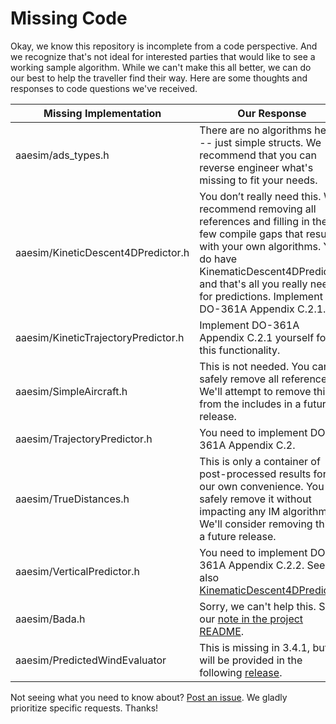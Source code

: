 # Missing Code

Okay, we know this repository is incomplete from a code perspective. And we recognize that's not ideal for interested parties that would like to see a working sample algorithm. While we can't make this all better, we can do our best to help the traveller find their way. Here are some thoughts and responses to code questions we've received.

| Missing Implementation | Our Response | 
| --- | --- |
| aaesim/ads_types.h | There are no algorithms here -- just simple structs. We recommend that you can reverse engineer what's missing to fit your needs. |
| aaesim/KineticDescent4DPredictor.h | You don’t really need this. We recommend removing all references and filling in the few compile gaps that result with your own algorithms. You do have KinematicDescent4DPredictor and that's all you really need for predictions. Implement DO-361A Appendix C.2.1. |
| aaesim/KineticTrajectoryPredictor.h | Implement DO-361A Appendix C.2.1 yourself for this functionality. |
| aaesim/SimpleAircraft.h | This is not needed. You can safely remove all references. We'll attempt to remove this from the includes in a future release. |
| aaesim/TrajectoryPredictor.h | You need to implement DO-361A Appendix C.2. |
| aaesim/TrueDistances.h | This is only a container of post-processed results for our own convenience. You can safely remove it without impacting any IM algorithm. We'll consider removing this in a future release. |
| aaesim/VerticalPredictor.h | You need to implement DO-361A Appendix C.2.2. See also [KinematicDescent4DPredictor](https://github.com/mitre/im_sample_algorithm/blob/master/IntervalManagement/KinematicDescent4DPredictor.cpp). |
| aaesim/Bada.h | Sorry, we can't help this. See our [note in the project README](./README.md). |
| aaesim/PredictedWindEvaluator | This is missing in 3.4.1, but will be provided in the following [release](https://github.com/mitre/im_sample_algorithm/tags). |

Not seeing what you need to know about? [Post an issue](https://github.com/mitre/im_sample_algorithm/issues). We gladly prioritize specific requests. Thanks!
